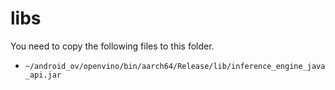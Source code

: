 # libs

You need to copy the following files to this folder.

- `~/android_ov/openvino/bin/aarch64/Release/lib/inference_engine_java_api.jar`